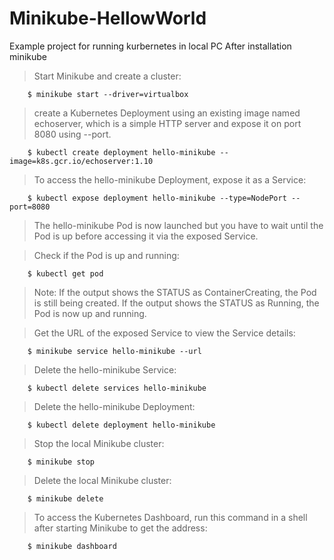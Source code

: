 # Minikube-HellowWorld
Example project for running kurbernetes in local PC
After installation minikube

>Start Minikube and create a cluster:
```
    $ minikube start --driver=virtualbox
```

>create a Kubernetes Deployment using an existing image named echoserver, which is a simple HTTP server and expose it on port 8080 using --port.
```
    $ kubectl create deployment hello-minikube --image=k8s.gcr.io/echoserver:1.10
```

>To access the hello-minikube Deployment, expose it as a Service:
```
    $ kubectl expose deployment hello-minikube --type=NodePort --port=8080
```

>The hello-minikube Pod is now launched but you have to wait until the Pod is up before accessing it via the exposed Service.

>Check if the Pod is up and running:
```
    $ kubectl get pod
```

>Note: If the output shows the STATUS as ContainerCreating, the Pod is still being created.
>If the output shows the STATUS as Running, the Pod is now up and running.

> Get the URL of the exposed Service to view the Service details:

```
    $ minikube service hello-minikube --url
```

>Delete the hello-minikube Service:

```
    $ kubectl delete services hello-minikube
```

>Delete the hello-minikube Deployment:

```
    $ kubectl delete deployment hello-minikube
```

>Stop the local Minikube cluster:

```
    $ minikube stop
```
>Delete the local Minikube cluster:

```
    $ minikube delete
```

>To access the Kubernetes Dashboard, run this command in a shell after starting Minikube to get the address:

```
    $ minikube dashboard
```